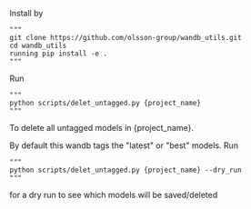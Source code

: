 Install by 

    """
    git clone https://github.com/olsson-group/wandb_utils.git
    cd wandb_utils
    running pip install -e . 
    """

Run

    """
    python scripts/delet_untagged.py {project_name}
    """


To delete all untagged models in {project_name}.

By default this wandb tags the "latest" or "best" models.
Run 

    """
    python scripts/delet_untagged.py {project_name} --dry_run
    """

for a dry run to see which models will be saved/deleted
